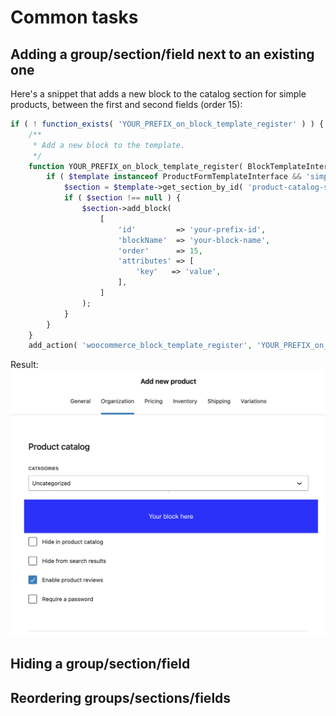 # Common tasks

## Adding a group/section/field next to an existing one

Here's a snippet that adds a new block to the catalog section for simple products, between the first and second fields (order 15):

```php
if ( ! function_exists( 'YOUR_PREFIX_on_block_template_register' ) ) {
	/**
	 * Add a new block to the template.
	 */
	function YOUR_PREFIX_on_block_template_register( BlockTemplateInterface $template ) {
		if ( $template instanceof ProductFormTemplateInterface && 'simple-product' === $template->get_id() ) {
			$section = $template->get_section_by_id( 'product-catalog-section' );
			if ( $section !== null ) {
				$section->add_block(
					[
						'id'         => 'your-prefix-id',
						'blockName'  => 'your-block-name',
						'order'      => 15,
						'attributes' => [
							'key'   => 'value',
						],
					]
				);
			}
		}
	}
	add_action( 'woocommerce_block_template_register', 'YOUR_PREFIX_on_block_template_register' );
```
Result:
![Adding field next to other field](_media/adding-field-next-to-other-field.png)

## Hiding a group/section/field

## Reordering groups/sections/fields
